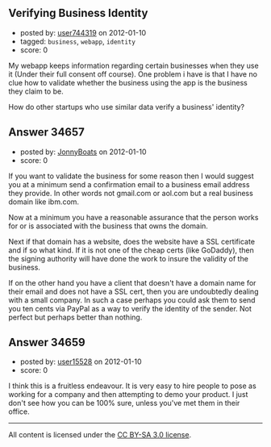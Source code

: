 ## Verifying Business Identity

- posted by: [user744319](https://stackexchange.com/users/-1/13425-user744319) on 2012-01-10
- tagged: `business`, `webapp`, `identity`
- score: 0

My webapp keeps information regarding certain businesses when they use it (Under their full consent off course). One problem i have is that I have no clue how to validate whether the business using the app is the business they claim to be.

How do other startups who use similar data verify a business' identity?


## Answer 34657

- posted by: [JonnyBoats](https://stackexchange.com/users/-1/3100-jonnyboats) on 2012-01-10
- score: 0

If you want to validate the business for some reason then I would suggest you at a minimum send a confirmation email to a business email address they provide. In other words not gmail.com or aol.com but a real business domain like ibm.com.

Now at a minimum you have a reasonable assurance that the person works for or is associated with the business that owns the domain.

Next if that domain has a website, does the website have a SSL certificate and if so what kind. If it is not one of the cheap certs (like GoDaddy), then the signing authority will have done the work to insure the validity of the business.

If on the other hand you have a client that doesn't have a domain name for their email and does not have a SSL cert, then you are undoubtedly dealing with a small company. In such a case perhaps you could ask them to send you ten cents via PayPal as a way to verify the identity of the sender. Not perfect but perhaps better than nothing.


## Answer 34659

- posted by: [user15528](https://stackexchange.com/users/-1/15528-user15528) on 2012-01-10
- score: 0

I think this is a fruitless endeavour. It is very easy to hire people to pose as working for a company and then attempting to demo your product. I just don't see how you can be 100% sure, unless you've met them in their office.



---

All content is licensed under the [CC BY-SA 3.0 license](https://creativecommons.org/licenses/by-sa/3.0/).
